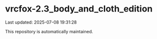 # vrcfox-2.3_body_and_cloth_edition

Last updated: 2025-07-08 19:31:28

This repository is automatically maintained.
